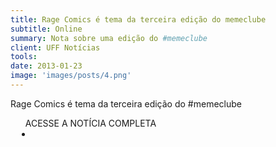 ```yaml
---
title: Rage Comics é tema da terceira edição do memeclube
subtitle: Online
summary: Nota sobre uma edição do #memeclube
client: UFF Notícias
tools: 
date: 2013-01-23
image: 'images/posts/4.png'
---
```


Rage Comics é tema da terceira edição do #memeclube

<div class="post__share"><ul class="share__list list-reset">ACESSE A NOTÍCIA COMPLETA<li class="share__item" style="margin-left: 10px"><a class="share__link share__facebook" style="background: #fa5657" href="http://www.noticias.uff.br/noticias/2013/01/rage-comics-memeclube.php 
onclick=window.open(this.href, 'pop-up', 'left=20,top=20,width=500,height=500,toolbar=1,resizable=0'); return false;" title="Link" rel="nofollow"><i class="fa-solid fa-link"></i></a></li></ul></div>
<!-- <div class="gallery-box"><div class="gallery"><img src="/clipping/images/example-1.jpg" loading="lazy" alt="Project"><img src="/clipping/images/example-2.jpg" loading="lazy" alt="Project"></div><em>Gallery / <a href="https://www.freepik.com/" target="_blank">Freepic</a></em></div> -->